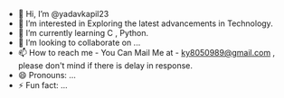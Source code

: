 - 👋 Hi, I’m @yadavkapil23
- 👀 I’m interested in Exploring the latest advancements in Technology.
- 🌱 I’m currently learning C , Python.
- 💞️ I’m looking to collaborate on ...
- 📫 How to reach me - You Can Mail Me at - ky8050989@gmail.com , please don't mind if there is delay in response.
- 😄 Pronouns: ...
- ⚡ Fun fact: ...

<!---
yadavkapil23/yadavkapil23 is a ✨ special ✨ repository because its `README.md` (this file) appears on your GitHub profile.
You can click the Preview link to take a look at your changes.
--->
